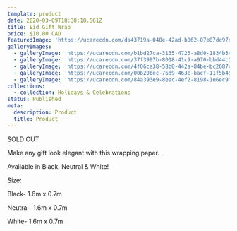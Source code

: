 ```yaml
---
template: product
date: 2020-03-09T18:38:18.561Z
title: Eid Gift Wrap
price: $10.00 CAD
featuredImage: 'https://ucarecdn.com/da43719a-048e-42ad-b862-07e87de97d47/'
galleryImages:
  - galleryImage: 'https://ucarecdn.com/b1bd27ca-3135-4723-a8d0-1834b34110d4/'
  - galleryImage: 'https://ucarecdn.com/37f3997b-8018-41c9-a970-bbd44c5853b2/'
  - galleryImage: 'https://ucarecdn.com/4f06ca38-58b0-442a-84be-bc2687c7a22b/'
  - galleryImage: 'https://ucarecdn.com/00b20bec-76d9-463c-bacf-11f5b45f6786/'
  - galleryImage: 'https://ucarecdn.com/84a393e9-8eac-4ef2-8198-1e6ec9fe0bf7/'
collections:
  - collection: Holidays & Celebrations
status: Published
meta:
  description: Product
  title: Product
---
```

SOLD OUT

Make any gift look elegant with this wrapping paper.

Available in Black, Neutral & White!

Size: 

Black- 1.6m x 0.7m

Neutral- 1.6m x 0.7m

White- 1.6m x 0.7m
